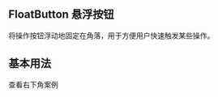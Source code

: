 ## FloatButton 悬浮按钮

将操作按钮浮动地固定在角落，用于方便用户快速触发某些操作。

## 基本用法

查看右下角案例

<ImFloatButton shape="circle">
  <template #default="{open}">
  <ImButton shape="circle" variant="text">
    <ImIcon :name="open ? 'close' : 'up'" />
  </ImButton>
  </template>
  <template #content>
    <ImButton variant="text" shape="circle">按钮</ImButton>
    <ImButton variant="text" shape="circle">按钮</ImButton>
    <ImButton variant="text" shape="circle">按钮</ImButton>
  </template>
</ImFloatButton>
